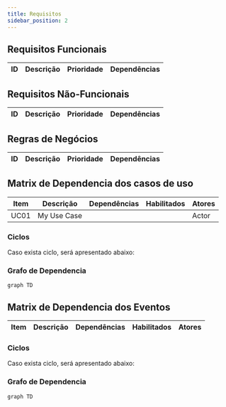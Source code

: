 ```yaml
---
title: Requisitos
sidebar_position: 2
---
```

## Requisitos Funcionais

| ID   | Descrição    |Prioridade   | Dependências           |
|------|--------------|-------------|------------------------|


## Requisitos Não-Funcionais

| ID   | Descrição    |Prioridade   | Dependências           |
|------|--------------|-------------|------------------------|


## Regras de Negócios

| ID   | Descrição    |Prioridade   | Dependências           |
|------|--------------|-------------|------------------------|



## Matrix de Dependencia dos casos de uso
| Item | Descrição | Dependências | Habilitados | Atores |
| --- | --- | --- | --- | --- |
| UC01 | My Use Case |  |  | Actor |


### Ciclos
Caso exista ciclo, será apresentado abaixo:






### Grafo de Dependencia
```mermaid
graph TD

```

## Matrix de Dependencia dos Eventos
| Item | Descrição | Dependências | Habilitados | Atores |
| --- | --- | --- | --- | --- |


### Ciclos
Caso exista ciclo, será apresentado abaixo:






### Grafo de Dependencia
```mermaid
graph TD

```

